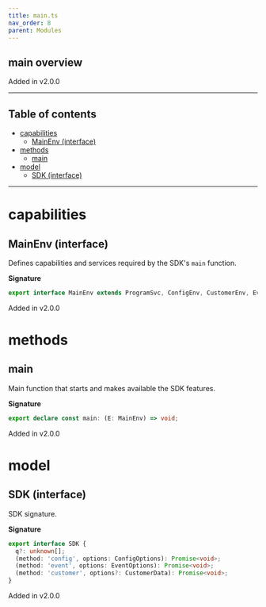 ```yaml
---
title: main.ts
nav_order: 8
parent: Modules
---
```


## main overview

Added in v2.0.0

---

<h2 class="text-delta">Table of contents</h2>

- [capabilities](#capabilities)
  - [MainEnv (interface)](#mainenv-interface)
- [methods](#methods)
  - [main](#main)
- [model](#model)
  - [SDK (interface)](#sdk-interface)

---

# capabilities

## MainEnv (interface)

Defines capabilities and services required by the SDK's `main` function.

**Signature**

```ts
export interface MainEnv extends ProgramSvc, ConfigEnv, CustomerEnv, EventEnv {}
```

Added in v2.0.0

# methods

## main

Main function that starts and makes available the SDK features.

**Signature**

```ts
export declare const main: (E: MainEnv) => void;
```

Added in v2.0.0

# model

## SDK (interface)

SDK signature.

**Signature**

```ts
export interface SDK {
  q?: unknown[];
  (method: 'config', options: ConfigOptions): Promise<void>;
  (method: 'event', options: EventOptions): Promise<void>;
  (method: 'customer', options?: CustomerData): Promise<void>;
}
```

Added in v2.0.0
